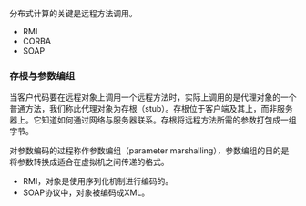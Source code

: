 分布式计算的关键是远程方法调用。

* RMI
* CORBA
* SOAP

### 存根与参数编组

当客户代码要在远程对象上调用一个远程方法时，实际上调用的是代理对象的一个普通方法，我们称此代理对象为存根（stub）。存根位于客户端及其上，而非服务器上。它知道如何通过网络与服务器联系。存根将远程方法所需的参数打包成一组字节。

对参数编码的过程称作参数编组（parameter marshalling），参数编组的目的是将参数转换成适合在虚拟机之间传递的格式。

* RMI，对象是使用序列化机制进行编码的。
* SOAP协议中，对象被编码成XML。



